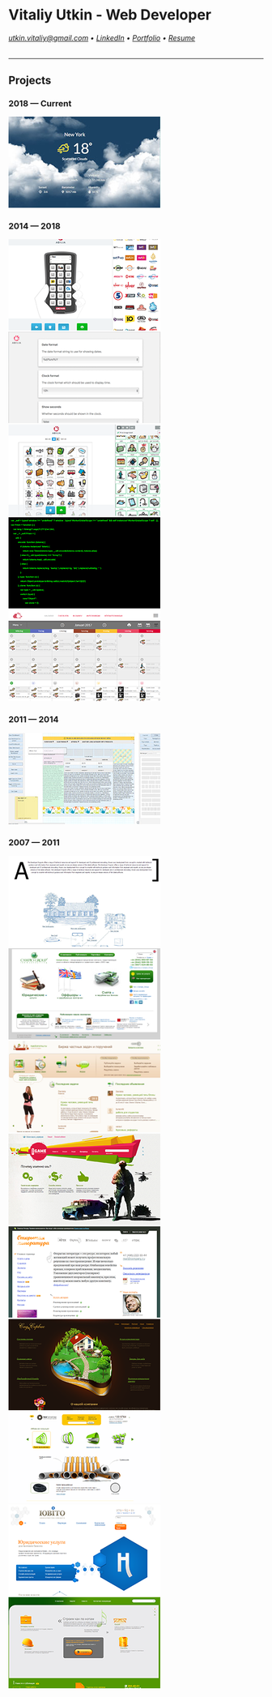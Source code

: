 # Vitaliy Utkin - Web Developer

###### utkin.vitaliy@gmail.com • [LinkedIn](www.linkedin.com/in/vitaliyutkin) • [Portfolio](https://utkinator.github.io/portfolio/) • [Resume](./resume/Vitaliy%20Utkin%20-%20Web%20Developer%20-%20Resume.pdf)

---

## Projects

### 2018 — Current
[![Weather](./projects/shots/weather.jpg 'Weather')](./projects/weather)

### 2014 — 2018
[![ECL](./projects/shots/ecl.png 'ECL')](./projects/ecl)
[![Lightwriter](./projects/shots/lightwriter.png 'Lightwriter')](./projects/lightwriter)
[![Print](./projects/shots/print.png 'Print')](./projects/print)
[![Typer](./projects/shots/typer.png 'Typer')](./projects/typer)
[![myAbilia](./projects/shots/myabilia.png 'myAbilia')](http://myabilia.se)

### 2011 — 2014
[![Visual Design Editor](./projects/shots/vde.jpg 'Visual Design Editor')](./projects/vde)

### 2007 — 2011
[![Test](./projects/shots/test.png 'Test')](./projects/test)
[![Campio Group](./projects/shots/campio.png 'Campio Group')](http://www.campiogroup.com/)
[![Nastoronu Ru](./projects/shots/nastoronu.png 'Nastoronu Ru')](http://nastoronu.ru/)
[![Onegame](./projects/shots/onegame.png 'Onegame')](./projects/onegame)
[![OpenLit](./projects/shots/openlit.png 'OpenLit')](./projects/openlit)
[![Garden Service](./projects/shots/garden.png 'Garden Service')](./projects/garden)
[![TechPromZone](./projects/shots/techno.png 'TechPromZone')](./projects/techno)
[![Uvito](./projects/shots/uvito.png 'Uvito')](./projects/uvito)
[![Varenik](./projects/shots/varenik.png 'Varenik')](./projects/varenik)
